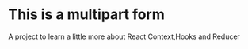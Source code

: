# This is a multipart form

A project to learn a little more about React Context,Hooks and Reducer  


